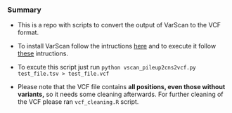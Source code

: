### Summary
- This is a repo with scripts to convert the output of VarScan to the VCF format.

- To install VarScan follow the intructions [here](https://anaconda.org/bioconda/varscan) and to execute it follow [these](https://dkoboldt.github.io/varscan/using-varscan.html) intructions.

- To excute this script just run `python vscan_pileup2cns2vcf.py test_file.tsv > test_file.vcf`

- Please note that the VCF file contains **all positions, even those without variants,** so it needs some cleaning afterwards. For further cleaning of the VCF please ran `vcf_cleaning.R` script.

